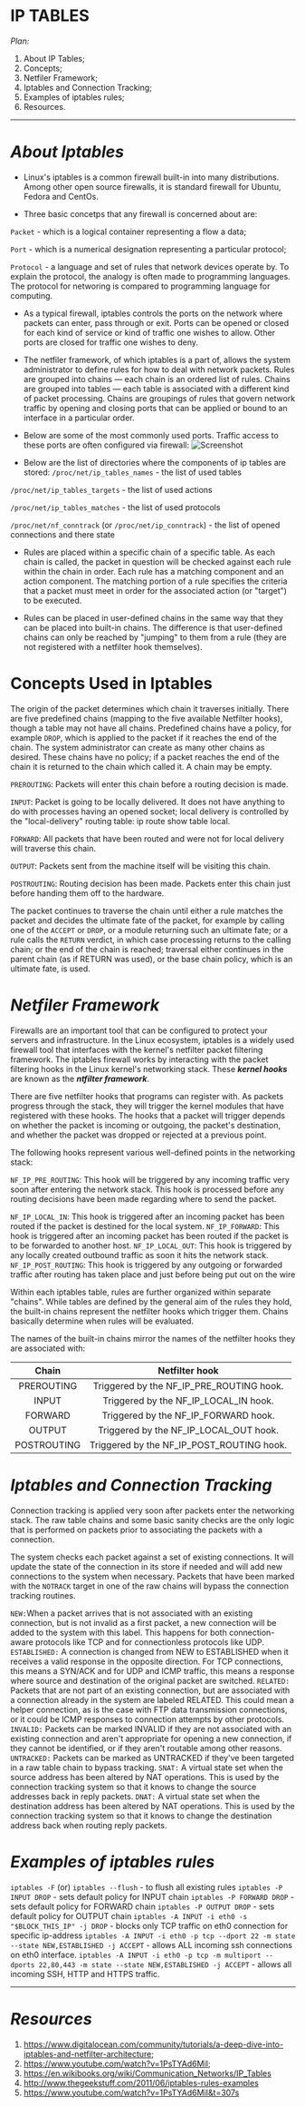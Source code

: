 

#  IP TABLES

*Plan:*

1. About IP Tables;
2. Concepts;
3. Netfiler Framework;
4. Iptables and Connection Tracking;
5. Examples of iptables rules;
6. Resources.

-------
# ***About Iptables***

 - Linux's iptables is a common firewall built-in into many distributions. Among other open source firewalls, it is standard firewall for Ubuntu, Fedora and CentOs.

 - Three basic concetps that any firewall is concerned about are:


```Packet``` - which is a logical container representing a flow a data; 


```Port``` - which is a numerical designation representing a particular protocol;


```Protocol``` - a language and set of rules that network devices operate by. To explain the protocol, the analogy is often made to programming languages. The protocol for networing is compared to programming language for computing. 		

- As a typical firewall, iptables controls the ports on the network where packets can enter, pass through or exit. Ports can be opened or closed for each kind of service or kind of traffic one wishes to allow. Other ports are closed for traffic one wishes to deny.


- The netfiler framework, of which iptables is a part of, allows the system administrator to define rules for how to deal with network packets. Rules are grouped into chains — each chain is an ordered list of rules. Chains are grouped into tables — each table is associated with a different kind of packet processing. Chains are groupings of rules that govern network traffic by opening and closing ports that can be applied or bound to an interface in a particular order.

 - Below are some of the most commonly used ports. Traffic access to these ports are often configured via firewall: ![Screenshot](https://github.com/irynadiudiuk/Linux_Fundamentals/blob/master/Firewall_Management/some.png)


 - Below are the list of directories where the components of ip tables are stored:
```/proc/net/ip_tables_names``` - the list of used tables


```/proc/net/ip_tables_targets``` - the list of used actions


```/proc/net/ip_tables_matches``` - the list of used protocols


```/proc/net/nf_conntrack``` (or ```/proc/net/ip_conntrack```) - the list of opened connections and there state



- Rules are placed within a specific chain of a specific table. As each chain is called, the packet in question will be checked against each rule within the chain in order. Each rule has a matching component and an action component. The matching portion of a rule specifies the criteria that a packet must meet in order for the associated action (or "target") to be executed.

- Rules can be placed in user-defined chains in the same way that they can be placed into built-in chains. The difference is that user-defined chains can only be reached by "jumping" to them from a rule (they are not registered with a netfilter hook themselves).


# Concepts Used in Iptables

The origin of the packet determines which chain it traverses initially. 
There are five predefined chains (mapping to the five available Netfilter hooks), though a table may not have all chains. Predefined chains have a policy, for example ```DROP```, which is applied to the packet if it reaches the end of the chain. The system administrator can create as many other chains as desired. These chains have no policy; if a packet reaches the end of the chain it is returned to the chain which called it. A chain may be empty.


```PREROUTING```: Packets will enter this chain before a routing decision is made.


```INPUT```: Packet is going to be locally delivered. It does not have anything to do with processes having an opened socket; local delivery is controlled by the "local-delivery" routing table: ip route show table local.


```FORWARD```: All packets that have been routed and were not for local delivery will traverse this chain.


```OUTPUT```: Packets sent from the machine itself will be visiting this chain.


```POSTROUTING```: Routing decision has been made. Packets enter this chain just before handing them off to the hardware.


The packet continues to traverse the chain until either a rule matches the packet and decides the ultimate fate of the packet, for example by calling one of the ```ACCEPT``` or ```DROP```, or a module returning such an ultimate fate; or
a rule calls the ```RETURN``` verdict, in which case processing returns to the calling chain; or
the end of the chain is reached; traversal either continues in the parent chain (as if RETURN was used), or the base chain policy, which is an ultimate fate, is used.



# ***Netfiler Framework***


Firewalls are an important tool that can be configured to protect your servers and infrastructure.
In the Linux ecosystem, iptables is a widely used firewall tool that interfaces with the kernel's netfilter packet filtering framework. 
The iptables firewall works by interacting with the packet filtering hooks in the Linux kernel's networking stack. 
These ***kernel hooks*** are known as the ***ntfilter framework***.

There are five netfilter hooks that programs can register with. As packets progress through the stack, they will trigger the kernel modules that have registered with these hooks. The hooks that a packet will trigger depends on whether the packet is incoming or outgoing, the packet's destination, and whether the packet was dropped or rejected at a previous point.

The following hooks represent various well-defined points in the networking stack:

```NF_IP_PRE_ROUTING```: This hook will be triggered by any incoming traffic very soon after entering the network stack. This hook is processed before any routing decisions have been made regarding where to send the packet.

```NF_IP_LOCAL_IN```: This hook is triggered after an incoming packet has been routed if the packet is destined for the local system.
```NF_IP_FORWARD```: This hook is triggered after an incoming packet has been routed if the packet is to be forwarded to another host.
```NF_IP_LOCAL_OUT```: This hook is triggered by any locally created outbound traffic as soon it hits the network stack.
```NF_IP_POST_ROUTING```: This hook is triggered by any outgoing or forwarded traffic after routing has taken place and just before being put out on the wire

Within each iptables table, rules are further organized within separate "chains". While tables are defined by the general aim of the rules they hold, the built-in chains represent the netfilter hooks which trigger them. Chains basically determine when rules will be evaluated.

The names of the built-in chains mirror the names of the netfilter hooks they are associated with:


| Chain        | Netfilter hook                           | 
| :-----------:| :--------------------------------------: |
| PREROUTING   | Triggered by the NF_IP_PRE_ROUTING hook. | 
| INPUT        | Triggered by the NF_IP_LOCAL_IN hook.    | 
| FORWARD      | Triggered by the NF_IP_FORWARD hook.     | 
| OUTPUT       | Triggered by the NF_IP_LOCAL_OUT hook.   | 
|POSTROUTING   | Triggered by the NF_IP_POST_ROUTING hook.|



# ***Iptables and Connection Tracking***

Connection tracking is applied very soon after packets enter the networking stack. 
The raw table chains and some basic sanity checks are the only logic that is performed on packets prior to associating the packets with a connection.

The system checks each packet against a set of existing connections. It will update the state of the connection in its store if needed and will add new connections to the system when necessary. Packets that have been marked with the ```NOTRACK``` target in one of the raw chains will bypass the connection tracking routines.


```NEW:```When a packet arrives that is not associated with an existing connection, but is not invalid as a first packet, a new connection will be added to the system with this label. This happens for both connection-aware protocols like TCP and for connectionless protocols like UDP.
```ESTABLISHED:``` A connection is changed from NEW to ESTABLISHED when it receives a valid response in the opposite direction. For TCP connections, this means a SYN/ACK and for UDP and ICMP traffic, this means a response where source and destination of the original packet are switched.
```RELATED:``` Packets that are not part of an existing connection, but are associated with a connection already in the system are labeled RELATED. This could mean a helper connection, as is the case with FTP data transmission connections, or it could be ICMP responses to connection attempts by other protocols.
```INVALID:``` Packets can be marked INVALID if they are not associated with an existing connection and aren't appropriate for opening a new connection, if they cannot be identified, or if they aren't routable among other reasons.
```UNTRACKED:``` Packets can be marked as UNTRACKED if they've been targeted in a raw table chain to bypass tracking.
```SNAT:``` A virtual state set when the source address has been altered by NAT operations. This is used by the connection tracking system so that it knows to change the source addresses back in reply packets.
```DNAT:``` A virtual state set when the destination address has been altered by NAT operations. This is used by the connection tracking system so that it knows to change the destination address back when routing reply packets.

# ***Examples of iptables rules***

```iptables -F``` (or) ```iptables --flush``` - to flush all existing rules
```iptables -P INPUT DROP``` - sets default policy for INPUT chain
```iptables -P FORWARD DROP``` - sets default policy for FORWARD chain
```iptables -P OUTPUT DROP``` - sets default policy for OUTPUT chain
```iptables -A INPUT -i eth0 -s "$BLOCK_THIS_IP" -j DROP``` - blocks only TCP traffic on eth0 connection for specific ip-address
```iptables -A INPUT -i eth0 -p tcp --dport 22 -m state --state NEW,ESTABLISHED -j ACCEPT``` - allows ALL incoming ssh connections on eth0 interface.
```iptables -A INPUT -i eth0 -p tcp -m multiport --dports 22,80,443 -m state --state NEW,ESTABLISHED -j ACCEPT``` - allows all incoming SSH, HTTP and HTTPS traffic.
____________________________________________
 
 # ***Resources***
 
1. https://www.digitalocean.com/community/tutorials/a-deep-dive-into-iptables-and-netfilter-architecture;
2. https://www.youtube.com/watch?v=1PsTYAd6MiI;
3. https://en.wikibooks.org/wiki/Communication_Networks/IP_Tables
4. http://www.thegeekstuff.com/2011/06/iptables-rules-examples
5. https://www.youtube.com/watch?v=1PsTYAd6MiI&t=307s

